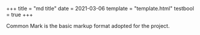 +++ title = "md title"
date = 2021-03-06 template = "template.html"
testbool = true +++

Common Mark is the basic markup format adopted for the project.